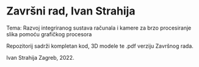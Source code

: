 # Završni rad, Ivan Strahija

Tema: Razvoj integriranog sustava računala i kamere za brzo procesiranje slika pomoću grafičkog procesora

Repozitorij sadrži kompletan kod, 3D modele te .pdf verziju Završnog rada.

Ivan Strahija
Zagreb, 2022.
